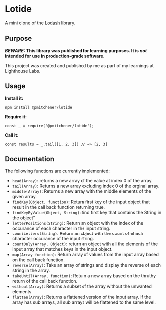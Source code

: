 # Lotide

A mini clone of the [Lodash](https://lodash.com) library.

## Purpose

**_BEWARE:_ This library was published for learning purposes. It is _not_ intended for use in production-grade software.**

This project was created and published by me as part of my learnings at Lighthouse Labs. 

## Usage

**Install it:**

`npm install @pmitchener/lotide`

**Require it:**

`const _ = require('@pmitchener/lotide');`

**Call it:**

`const results = _.tail([1, 2, 3]) // => [2, 3]`

## Documentation

The following functions are currently implemented:

* `head(Array)`: returns a new array of the value at index 0 of the array.
*  `tail(Array)`: Returns a new array excluding index 0 of the orginal array.
*  `middle(Array)`: Returns a new array with the middle elements of the given array. 
*  `findKey(Object, function)`: Return first key of the input object that result in the call back function returning true. 
*  `findKeyByValue(Object, String)`: find first key that contains the String in the object"
*  `letterPositions(String)`: Return an object with the index of the occurance of each character in the input string.
*  `countLetters(String)`: Return an object with the count of ehach character occurance of the input string.
*  `countOnly(Array, Object)`: return an object with all the elements of the input array that matches keys in the input object.
*  `map(Array function)`: Return array of values from the input array based on the call back function.
*  `reverse(Array)`: Take an array of strings and display the reverse of each string in the array.
*  `takeUntil(Array, function)`: Return a new array based on the thruthy return of the call back function. 
*  `without(Array)`: Returns a subset of the array without the unwanted elements
*  `flatten(Array)`: Returns a flattened version of the input array. If the array has sub arrays, all sub arrays will be flattened to the same level.